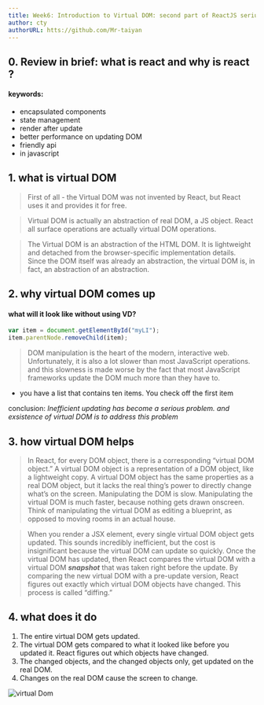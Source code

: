 ```yaml
---
title: Week6: Introduction to Virtual DOM: second part of ReactJS serius
author: cty
authorURL: htts://github.com/Mr-taiyan
---
```


## 0. Review in brief: what is react and why is react ?

#### keywords:
- encapsulated components
- state management
- render after update
- better performance on updating DOM
- friendly api
- in javascript

<!--truncate-->

## 1. what is virtual DOM

>First of all - the Virtual DOM was not invented by React, but React uses it and provides it for free.

>Virtual DOM is actually an abstraction of real DOM, a JS object. React all surface operations are actually virtual DOM operations.

>The Virtual DOM is an abstraction of the HTML DOM. It is lightweight and detached from the browser-specific implementation details. Since the DOM itself was already an abstraction, the virtual DOM is, in fact, an abstraction of an abstraction.


## 2. why virtual DOM comes up
#### what will it look like without using VD?
```js
var item = document.getElementById("myLI");
item.parentNode.removeChild(item);
```

> DOM manipulation is the heart of the modern, interactive web. Unfortunately, it is also a lot slower than most JavaScript operations. and this slowness is made worse by the fact that most JavaScript frameworks update the DOM much more than they have to.

- you have a list that contains ten items. You check off the first item

conclusion: *Inefficient updating has become a serious problem. and exsistence of virtual DOM is to address this problem*

## 3. how virtual DOM helps

>In React, for every DOM object, there is a corresponding “virtual DOM object.” A virtual DOM object is a representation of a DOM object, like a lightweight copy. A virtual DOM object has the same properties as a real DOM object, but it lacks the real thing’s power to directly change what’s on the screen. Manipulating the DOM is slow. Manipulating the virtual DOM is much faster, because nothing gets drawn onscreen. Think of manipulating the virtual DOM as editing a blueprint, as opposed to moving rooms in an actual house.

>When you render a JSX element, every single virtual DOM object gets updated. This sounds incredibly inefficient, but the cost is insignificant because the virtual DOM can update so quickly. Once the virtual DOM has updated, then React compares the virtual DOM with a virtual DOM ***snapshot*** that was taken right before the update. By comparing the new virtual DOM with a pre-update version, React figures out exactly which virtual DOM objects have changed. This process is called “diffing.”

## 4. what does it do
1. The entire virtual DOM gets updated.
2. The virtual DOM gets compared to what it looked like before you updated it. React figures out which objects have changed.
3. The changed objects, and the changed objects only, get updated on the real DOM.
4. Changes on the real DOM cause the screen to change.

![virtual Dom](https://imgs.developpaper.com/imgs/1613141974-5da55fd1d0911_articlex.png)

